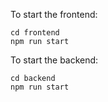 To start the frontend:

```
cd frontend
npm run start
```

To start the backend:

```
cd backend
npm run start
```
